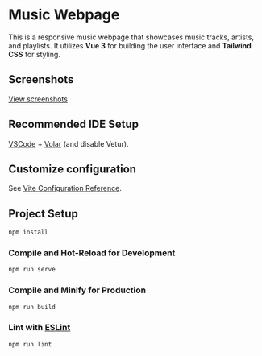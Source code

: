 # Music Webpage

This is a responsive music webpage that showcases music tracks, artists, and playlists. It utilizes **Vue 3** for building the user interface and **Tailwind CSS** for styling.

## Screenshots

[View screenshots](https://github.com/AmmarNaeemJanjua/music-webpage/tree/main/screenshots)

<!-- ## Explore React 18 version

[View repo](https://github.com/AmmarNaeemJanjua/react-music-webpage) -->

## Recommended IDE Setup

[VSCode](https://code.visualstudio.com/) + [Volar](https://marketplace.visualstudio.com/items?itemName=Vue.volar) (and disable Vetur).

## Customize configuration

See [Vite Configuration Reference](https://vitejs.dev/config/).

## Project Setup

```sh
npm install
```

### Compile and Hot-Reload for Development

```sh
npm run serve
```

### Compile and Minify for Production

```sh
npm run build
```

### Lint with [ESLint](https://eslint.org/)

```sh
npm run lint
```
